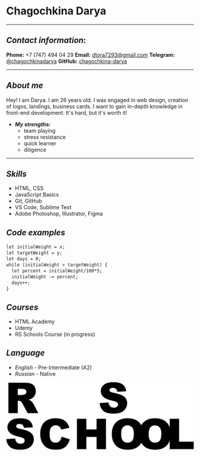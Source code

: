 # Chagochkina Darya

*********


## _**Contact information**_:
**Phone:** +7 (747) 494 04 29
**Email:** dtora7293@gmail.com
**Telegram:** [@chagochkinadarya](https://t.me/chagochkinadarya)
**GitHub:** [chagochkina-darya](https://github.com/DaryaChagochkina)
********

## _**About me**_
Hey! I am Darya. I am 26 years old. I was engaged in web design, creation of logos, landings, business cards. I want to gain in-depth knowledge in front-end development. It's hard, but it's worth it!


+ _**My strengths:**_
    + team playing
    + stress resistance
    + quick learner
    + diligence
***

## _**Skills**_
+ HTML, CSS
+ JavaScript Basics
+ Git, GitHub
+ VS Code, Sublime Text
+ Adobe Photoshop, Illustrator, Figma

## _**Code examples**_
```
let initialWeight = x; 
let targetWeight = y; 
let days = 0;
while (initialWeight > targetWeight) {
  let percent = initialWeight/100*5;
  initialWeight -= percent; 
  days++;
}
```
## _**Courses**_
+ HTML Academy
+ Udemy
+ RS Schools Course (in progress)

## _**Language**_
+ _English_ - Pre-Intermediate (A2)
+ _Russian_ - Native

![Alt-rsschool](rs_school.svg "RSSchool")









